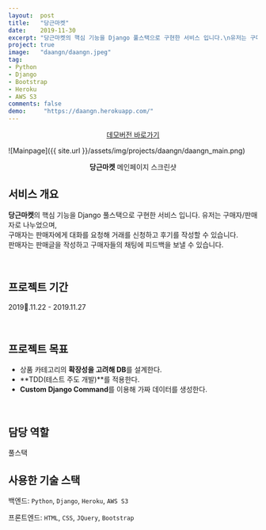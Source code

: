 ```yaml
---
layout:  post
title:   "당근마켓"
date:    2019-11-30
excerpt: "당근마켓의 핵심 기능을 Django 풀스택으로 구현한 서비스 입니다.\n유저는 구매자/판매자로 나누었으며, 구매자는 판매자에게 채팅으로 거래를 신청하고 후기를 작성할 수 있습니다.\n판매자는 판매글을 작성하고 구매자들의 채팅에 피드백을 보낼 수 있습니다."
project: true
image:   "daangn/daangn.jpeg"
tag:
- Python
- Django
- Bootstrap
- Heroku
- AWS S3
comments: false
demo:     "https://daangn.herokuapp.com/"
---
```


<center>
    <a href="https://daangn.herokuapp.com/" class="btn" target="_sub" style="margin-bottom:2rem;">데모버전 바로가기</a>
</center>

![Mainpage]({{ site.url }}/assets/img/projects/daangn/daangn_main.png)
    
<center><b>당근마켓</b> 메인페이지 스크린샷</center>
     
## 서비스 개요
**당근마켓**의 핵심 기능을 Django 풀스택으로 구현한 서비스 입니다. 유저는 구매자/판매자로 나누었으며,<br>
구매자는 판매자에게 대화를 요청해 거래를 신청하고 후기를 작성할 수 있습니다.<br>
판매자는 판매글을 작성하고 구매자들의 채팅에 피드백을 보낼 수 있습니다.

<br>

## 프로젝트 기간
2019.11.22 - 2019.11.27

<br>

## 프로젝트 목표
* 상품 카테고리의 **확장성을 고려해 DB**를 설계한다.
* **TDD(테스트 주도 개발)**를 적용한다.
* **Custom Django Command**를 이용해 가짜 데이터를 생성한다.

<br>

## 담당 역할
풀스택

## 사용한 기술 스택
백엔드: `Python`, `Django`, `Heroku`, `AWS S3`

프론트엔드: `HTML`, `CSS`, `JQuery`, `Bootstrap`

<br>
